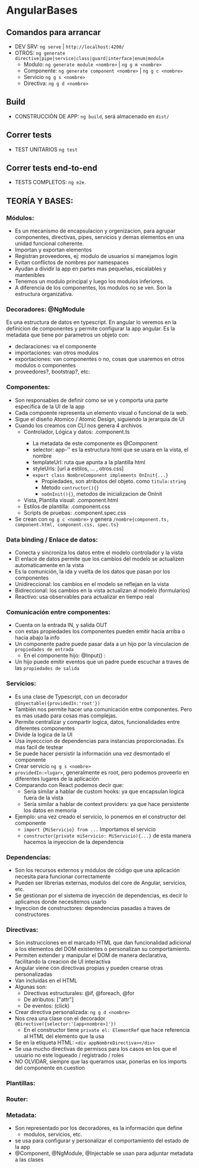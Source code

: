 # AngularBases

## Comandos para arrancar
- DEV SRV: `ng serve` | `http://localhost:4200/`
- OTROS: `ng generate directive|pipe|service|class|guard|interface|enum|module`
    - Modulo: `ng generate module <nombre>` | `ng g m <nombre>`
    - Componente: `ng generate component <nombre>` | `ng g c <nombre>`
    - Servicio `ng g s <nombre>`
    - Directiva: `ng g d <nombre>` 

## Build
- CONSTRUCCIÓN DE APP: `ng build`, será almacenado en `dist/`

## Correr tests
- TEST UNITARIOS `ng test`

## Correr tests end-to-end
- TESTS COMPLETOS: `ng e2e`.

## TEORÍA Y BASES:

### Módulos: 
- Es un mecanismo de encapsulacion y orgenizacion, para agrupar componentes, directivas, pipes,
 servicios y demas elementos en una unidad funcional coherente. 
- Importan y exportan elementos
- Registran proveedores, ej: modulo de usuarios si manejamos login
- Evitan conflictos de nombres por namespaces
- Ayudan a dividir la app en partes mas pequeñas, escalables y mantenibles
- Tenemos un modulo principal y luego los modulos inferiores.
- A diferencia de los componentes, los modulos no se ven. Son la estructura organizativa.

### Decoradores: @NgModule
Es una estructura de datos en typescript. En angular lo veremos en la definicion
de componentes y permite configurar la app angular. Es la metadata que tiene por parametros un objeto con:
- declaraciones: va el componente
- importaciones: van otros modulos
- exportaciones: van componentes o no, cosas que usaremos en otros modulos o componentes
- proveedores?, bootstrap?, etc: 


### Componentes: 
- Son responsables de definir como se ve y comporta una parte especifica de la UI de la app
- Cada compoente representa un elemento visual o funcional de la web. 
- Sigue el diseño Atomico / Atomic Design, siguiendo la jerarquia de UI
- Cuando los creamos con CLI nos genera 4 archivos
    - Controlador, Lógica y datos: <nombre>.component.ts
        - La metadata de este componente es @Component
        - selector: app-'<nombre>' es la estructura html que se usara en la vista, el nombre
        - templateUrl: ruta que apunta a la plantilla html
        - styleUrls: [url a estilos, ... , otros.css]
        - `export class NombreComponent implements OnInit{...}`
            - Propiedades, son atributos del objeto. como `titulo:string`
            - Metodo `contructor(){}`
            - `noOnInit(){}`, metodos de inicializacion de OnInit
    - Vista, Plantilla visual: <nombre>.component.html
    - Estilos de plantilla: <nombre>.component.css
    - Scripts de pruebas: <nombre>.component.spec.css
- Se crean con `ng g c <nombre>` y genera `/nombre{component.ts, component.html, component.css, spec.ts}`

### Data binding / Enlace de datos:
- Conecta y sincroniza los datos entre el modelo controlador y la vista
- El enlace de datos permite que los cambios del modelo se actualizen automaticamente en la vista
- Es la comunición, la ida y vuelta de los datos que pasan por los componentes
- Unidireccional: los cambios en el modelo se reflejan en la vista
- Bidireccional: los cambios en la vista actualizan al modelo (formularios)
- Reactivo: usa observables para actualizar en tiempo real

### Comunicación entre componentes:
- Cuenta on la entrada IN, y salida OUT
- con estas propiedades los componentes pueden emitir hacia arriba o hacia abajo la info
- Un componente padre puede pasar data a un hijo por la vinculacion de `propiedades de entrada`
    - En el componente hijo: @Input() <nombre variable>:<type>
- Un hijo puede emitir eventos que un padre puede escuchar a traves de las `propiedades de salida`

### Servicios:
- Es una clase de Typescript, con un decorador `@Inyectable({providedIn:'root'})`
- También nos permite hacer una comunicación entre componentes. Pero es mas usado para cosas mas complejas.
- Permite centralizar y compartir logica, datos, funcionalidades entre diferentes componentes
- Divide la logica de la UI
- Usa inyecccion de dependencias para instancias proporcionadas. Es mas facil de testear
- Se puede hacer persistir la información una vez desmontado el componente
- Crear servicio `ng g s <nombre>`
- `providedIn:<lugar>`, generalmente es root, pero podemos proveerlo en diferentes lugares de la aplicación
- Comparando con React podemos decir que:
    - Sería similar a hablar de custom hooks: ya que encapsulan logica fuera de la vista
    - Sería similar a hablar de context providers: ya que hace persistente los datos en memoria
- Ejemplo: una vez creado el servicio, lo ponemos en el constructor del componente
    - `import {MiServicio} from ...` Importamos el servicio
    - `constructor(private miServicio: MiServicio){...}` de esta manera hacemos la inyeccion de la dependencia


### Dependencias:
- Son los recursos externos y módulos de código que una aplicación necesita para funcionar correctamente
- Pueden ser librerias externas, modulos del core de Angular, servicios, etc.
- Se gestionan por el sistema de inyección de dependencias, es decir lo aplicamos donde necesitemos usarlo
- Inyeccion de constructores: dependencias pasadas a traves de constructores

### Directivas:
- Son instrucciones en el marcado HTML que dan funcionalidad adicional a los elementos del DOM existentes
o personalizan su comportamiento.
- Permiten extender y manipular el DOM de manera declarativa, facilitando la creacion de UI interactiva
- Angular viene con directivas propias y pueden crearse otras personalizadas
- Van incluidas en el HTML
- Algunas son:
    - Directivas estructurales: @if, @foreach, @for
    - De atributos: ["attr"]
    - De eventos: (click)
- Crear directiva personalizada: `ng g d <nombre>` 
- Nos crea una clase con el decorador `@Directive({selector:'[app<nombre>]'})`
    - En el constructor tiene `private el: ElementRef` que hace referencia al HTML del elemento que la usa
- Se en la etiqueta HTML: `<div appNombreDirectiva></div>` 
- Se usa mucho directivas de permisos para los casos en los que el usuario no este logueado / registrado / roles
- NO OLVIDAR, siempre que las queramos usar, ponerlas en los imports del componente en cuestion

### Plantillas:

### Router:
### Metadata: 
- Son representado por los decoradores, es la información que define
    - modulos, servicios, etc.
- se usa para configurar y personalizar el comportamiento del estado de la app
- @Component, @NgModule, @Injectable se usan para adjuntar metadata a las clases
